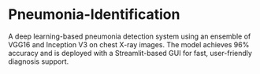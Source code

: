 # Pneumonia-Identification
A deep learning-based pneumonia detection system using an ensemble of VGG16 and Inception V3 on chest X-ray images. The model achieves 96% accuracy and is deployed with a Streamlit-based GUI for fast, user-friendly diagnosis support.
